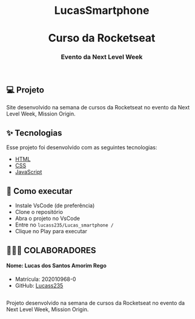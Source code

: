 <h1 align="center">LucasSmartphone</h1>

<h1 align="center">Curso da Rocketseat</h1>

<h3 align="center">Evento da Next Level Week</h3>

<br>

## 💻 Projeto

Site desenvolvido na semana de cursos da Rocketseat no evento da Next Level Week, Mission Origin.

## ✨ Tecnologias

Esse projeto foi desenvolvido com as seguintes tecnologias:

- [HTML](https://developer.mozilla.org/pt-BR/docs/Web/HTML)
- [CSS](https://developer.mozilla.org/pt-BR/docs/Web/CSS)
- [JavaScript](https://pt.wikipedia.org/wiki/JavaScript)


## 🚀 Como executar

- Instale VsCode (de preferência)
- Clone o repositório
- Abra o projeto no VsCode
- Entre no `lucass235/Lucas_smartphone /`
- Clique no Play para executar

## 👨‍👦‍👦 COLABORADORES

#### Nome: Lucas dos Santos Amorim Rego
- Matrícula: 202010968-0
- GitHub: [Lucass235](https://github.com/lucass235)

##
Projeto desenvolvido na semana de cursos da Rocketseat no evento da Next Level Week, Mission Origin.
